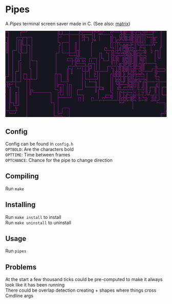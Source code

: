 # Pipes

A *Pipes* terminal screen saver made in C. (See also: [matrix](https://github.com/ibra-kdbra/Cpp_Projects/tree/main/Matrix_ScreenSaver))


<img src="screenshots/pipes.png" width="800">

## Config

Config can be found in `config.h`  
`OPTBOLD`: Are the characters bold  
`OPTTIME`: Time between frames  
`OPTCHANCE`: Chance for the pipe to change direction

## Compiling

Run `make`

## Installing

Run `make install` to install  
Run `make uninstall` to uninstall

## Usage

Run `pipes`

## Problems

At the start a few thousand ticks could be pre-computed to make it always look like it has been running  
There could be overlap detection creating + shapes where things cross  
Cmdline args
